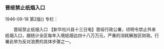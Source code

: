 ### 晋绥禁止纸烟入口

1946-09-18
第2版()
专栏：

　　晋绥禁止纸烟入口
    【新华社兴县十三日电】晋绥行政公署，顷明令禁止外来纸烟入口，据统计全区每年入境纸烟达四十八万万元，严重的消耗解放区财政。行署此举为反对浪费的具体步骤之一。
